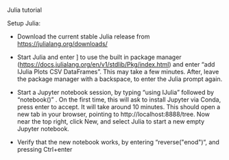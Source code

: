 Julia tutorial 

Setup Julia: 

- Download the current stable Julia release from https://julialang.org/downloads/

- Start Julia and enter ] to use the built in package manager (https://docs.julialang.org/en/v1/stdlib/Pkg/index.html) and enter “add IJulia Plots CSV DataFrames”. This may take a few minutes. After, leave the package manager with a backspace, to enter the Julia prompt again.

- Start a Jupyter notebook session, by typing “using IJulia” <enter> followed by “notebook()” <enter>. On the first time, this will ask to install Jupyter via Conda, press enter to accept. It will take around 10 minutes. This should open a new tab in your browser, pointing to http://localhost:8888/tree. Now near the top right, click New, and select Julia to start a new empty Jupyter notebook.

- Verify that the new notebook works, by entering “reverse("enod")“, and pressing Ctrl+enter

